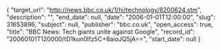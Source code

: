 {
  "target_url": "http://news.bbc.co.uk/1/hi/technology/8200624.stm", 
  "description": "", 
  "end_date": null, 
  "date": "2006-01-01T12:00:00", 
  "slug": 31653896, 
  "subject": null, 
  "publisher": "bbc.co.uk", 
  "open_access": true, 
  "title": "BBC News: Tech giants unite against Google", 
  "record_id": "20060101T120000/tD1kun0lfz5C+8aioJQ5jA==", 
  "start_date": null
}


